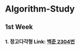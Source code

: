 # Algorithm-Study
## 1st Week
### 1. 창고다각형 Link: [백준 2304번][2304Link]
[2304Link]: https://www.acmicpc.net/problem/2304
